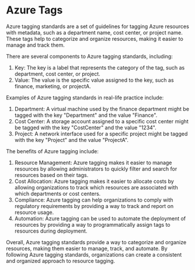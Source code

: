 # Azure Tags

Azure tagging standards are a set of guidelines for tagging Azure resources with metadata, such as a department name, cost center, or project name. These tags help to categorize and organize resources, making it easier to manage and track them.

There are several components to Azure tagging standards, including:

1. Key: The key is a label that represents the category of the tag, such as department, cost center, or project.
2. Value: The value is the specific value assigned to the key, such as finance, marketing, or projectA.

Examples of Azure tagging standards in real-life practice include:

1. Department: A virtual machine used by the finance department might be tagged with the key "Department" and the value "Finance".
2. Cost Center: A storage account assigned to a specific cost center might be tagged with the key "CostCenter" and the value "1234".
3. Project: A network interface used for a specific project might be tagged with the key "Project" and the value "ProjectA".

The benefits of Azure tagging include:

1. Resource Management: Azure tagging makes it easier to manage resources by allowing administrators to quickly filter and search for resources based on their tags.
2. Cost Allocation: Azure tagging makes it easier to allocate costs by allowing organizations to track which resources are associated with which departments or cost centers.
3. Compliance: Azure tagging can help organizations to comply with regulatory requirements by providing a way to track and report on resource usage.
4. Automation: Azure tagging can be used to automate the deployment of resources by providing a way to programmatically assign tags to resources during deployment.

Overall, Azure tagging standards provide a way to categorize and organize resources, making them easier to manage, track, and automate. By following Azure tagging standards, organizations can create a consistent and organized approach to resource tagging.
